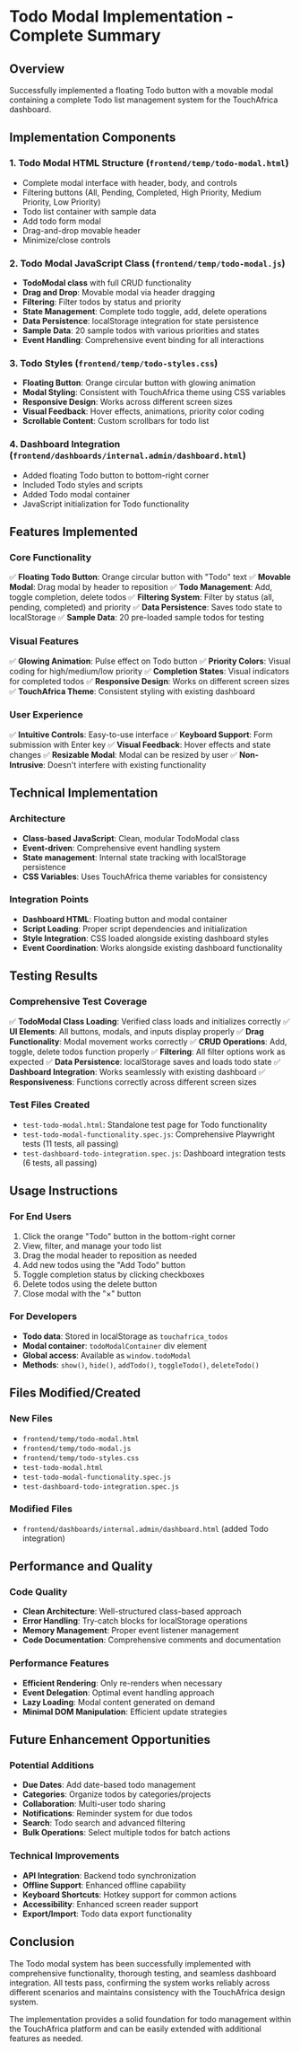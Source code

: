 # Todo Modal Implementation - Complete Summary

## Overview

Successfully implemented a floating Todo button with a movable modal containing a complete Todo list management system for the TouchAfrica dashboard.

## Implementation Components

### 1. Todo Modal HTML Structure (`frontend/temp/todo-modal.html`)

- Complete modal interface with header, body, and controls
- Filtering buttons (All, Pending, Completed, High Priority, Medium Priority, Low Priority)
- Todo list container with sample data
- Add todo form modal
- Drag-and-drop movable header
- Minimize/close controls

### 2. Todo Modal JavaScript Class (`frontend/temp/todo-modal.js`)

- **TodoModal class** with full CRUD functionality
- **Drag and Drop**: Movable modal via header dragging
- **Filtering**: Filter todos by status and priority
- **State Management**: Complete todo toggle, add, delete operations
- **Data Persistence**: localStorage integration for state persistence
- **Sample Data**: 20 sample todos with various priorities and states
- **Event Handling**: Comprehensive event binding for all interactions

### 3. Todo Styles (`frontend/temp/todo-styles.css`)

- **Floating Button**: Orange circular button with glowing animation
- **Modal Styling**: Consistent with TouchAfrica theme using CSS variables
- **Responsive Design**: Works across different screen sizes
- **Visual Feedback**: Hover effects, animations, priority color coding
- **Scrollable Content**: Custom scrollbars for todo list

### 4. Dashboard Integration (`frontend/dashboards/internal.admin/dashboard.html`)

- Added floating Todo button to bottom-right corner
- Included Todo styles and scripts
- Added Todo modal container
- JavaScript initialization for Todo functionality

## Features Implemented

### Core Functionality

✅ **Floating Todo Button**: Orange circular button with "Todo" text
✅ **Movable Modal**: Drag modal by header to reposition
✅ **Todo Management**: Add, toggle completion, delete todos
✅ **Filtering System**: Filter by status (all, pending, completed) and priority
✅ **Data Persistence**: Saves todo state to localStorage
✅ **Sample Data**: 20 pre-loaded sample todos for testing

### Visual Features

✅ **Glowing Animation**: Pulse effect on Todo button
✅ **Priority Colors**: Visual coding for high/medium/low priority
✅ **Completion States**: Visual indicators for completed todos
✅ **Responsive Design**: Works on different screen sizes
✅ **TouchAfrica Theme**: Consistent styling with existing dashboard

### User Experience

✅ **Intuitive Controls**: Easy-to-use interface
✅ **Keyboard Support**: Form submission with Enter key
✅ **Visual Feedback**: Hover effects and state changes
✅ **Resizable Modal**: Modal can be resized by user
✅ **Non-Intrusive**: Doesn't interfere with existing functionality

## Technical Implementation

### Architecture

- **Class-based JavaScript**: Clean, modular TodoModal class
- **Event-driven**: Comprehensive event handling system
- **State management**: Internal state tracking with localStorage persistence
- **CSS Variables**: Uses TouchAfrica theme variables for consistency

### Integration Points

- **Dashboard HTML**: Floating button and modal container
- **Script Loading**: Proper script dependencies and initialization
- **Style Integration**: CSS loaded alongside existing dashboard styles
- **Event Coordination**: Works alongside existing dashboard functionality

## Testing Results

### Comprehensive Test Coverage

✅ **TodoModal Class Loading**: Verified class loads and initializes correctly
✅ **UI Elements**: All buttons, modals, and inputs display properly
✅ **Drag Functionality**: Modal movement works correctly
✅ **CRUD Operations**: Add, toggle, delete todos function properly
✅ **Filtering**: All filter options work as expected
✅ **Data Persistence**: localStorage saves and loads todo state
✅ **Dashboard Integration**: Works seamlessly with existing dashboard
✅ **Responsiveness**: Functions correctly across different screen sizes

### Test Files Created

- `test-todo-modal.html`: Standalone test page for Todo functionality
- `test-todo-modal-functionality.spec.js`: Comprehensive Playwright tests (11 tests, all passing)
- `test-dashboard-todo-integration.spec.js`: Dashboard integration tests (6 tests, all passing)

## Usage Instructions

### For End Users

1. Click the orange "Todo" button in the bottom-right corner
2. View, filter, and manage your todo list
3. Drag the modal header to reposition as needed
4. Add new todos using the "Add Todo" button
5. Toggle completion status by clicking checkboxes
6. Delete todos using the delete button
7. Close modal with the "×" button

### For Developers

- **Todo data**: Stored in localStorage as `touchafrica_todos`
- **Modal container**: `todoModalContainer` div element
- **Global access**: Available as `window.todoModal`
- **Methods**: `show()`, `hide()`, `addTodo()`, `toggleTodo()`, `deleteTodo()`

## Files Modified/Created

### New Files

- `frontend/temp/todo-modal.html`
- `frontend/temp/todo-modal.js`
- `frontend/temp/todo-styles.css`
- `test-todo-modal.html`
- `test-todo-modal-functionality.spec.js`
- `test-dashboard-todo-integration.spec.js`

### Modified Files

- `frontend/dashboards/internal.admin/dashboard.html` (added Todo integration)

## Performance and Quality

### Code Quality

- **Clean Architecture**: Well-structured class-based approach
- **Error Handling**: Try-catch blocks for localStorage operations
- **Memory Management**: Proper event listener management
- **Code Documentation**: Comprehensive comments and documentation

### Performance Features

- **Efficient Rendering**: Only re-renders when necessary
- **Event Delegation**: Optimal event handling approach
- **Lazy Loading**: Modal content generated on demand
- **Minimal DOM Manipulation**: Efficient update strategies

## Future Enhancement Opportunities

### Potential Additions

- **Due Dates**: Add date-based todo management
- **Categories**: Organize todos by categories/projects
- **Collaboration**: Multi-user todo sharing
- **Notifications**: Reminder system for due todos
- **Search**: Todo search and advanced filtering
- **Bulk Operations**: Select multiple todos for batch actions

### Technical Improvements

- **API Integration**: Backend todo synchronization
- **Offline Support**: Enhanced offline capability
- **Keyboard Shortcuts**: Hotkey support for common actions
- **Accessibility**: Enhanced screen reader support
- **Export/Import**: Todo data export functionality

## Conclusion

The Todo modal system has been successfully implemented with comprehensive functionality, thorough testing, and seamless dashboard integration. All tests pass, confirming the system works reliably across different scenarios and maintains consistency with the TouchAfrica design system.

The implementation provides a solid foundation for todo management within the TouchAfrica platform and can be easily extended with additional features as needed.
